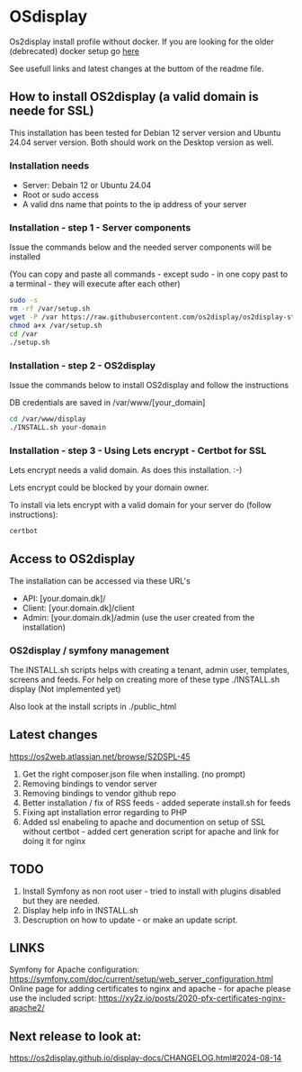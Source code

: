 # OSdisplay
Os2display install profile without docker. If you are looking for the older (debrecated) docker setup go [here](https://github.com/os2display/os2display-docker-compose)

See usefull links and latest changes at the buttom of the readme file. 

## How to install OS2display (a valid domain is neede for SSL)
This installation has been tested for Debian 12 server version and Ubuntu 24.04 server version. 
Both should work on the Desktop version as well. 

### Installation needs
- Server: Debain 12 or Ubuntu 24.04
- Root or sudo access
- A valid dns name that points to the ip address of your server

### Installation - step 1 - Server components
Issue the commands below and the needed server components will be installed  

(You can copy and paste all commands - except sudo - in one copy past to a terminal - they will execute after each other)

```bash
sudo -s
rm -rf /var/setup.sh
wget -P /var https://raw.githubusercontent.com/os2display/os2display-standard-installation/main/scripts/setup.sh
chmod a+x /var/setup.sh
cd /var
./setup.sh
```

### Installation - step 2 - OS2display
Issue the commands below to install OS2display and follow the instructions

DB credentials are saved in /var/www/[your_domain]
```bash
cd /var/www/display
./INSTALL.sh your-domain
```

### Installation - step 3 - Using Lets encrypt - Certbot for SSL
Lets encrypt needs a valid domain. As does this installation. :-)

Lets encrypt could be blocked by your domain owner.

To install via lets encrypt with a valid domain for your server do (follow instructions): 


```bash
certbot
```
## Access to OS2display
The installation can be accessed via these URL's
- API: [your.domain.dk]/
- Client: [your.domain.dk]/client
- Admin: [your.domain.dk]/admin (use the user created from the installation)

### OS2display / symfony management
The INSTALL.sh scripts helps with creating a tenant, admin user, templates, screens and feeds. 
For help on creating more of these type ./INSTALL.sh display (Not implemented yet)

Also look at the install scripts in ./public_html

## Latest changes
https://os2web.atlassian.net/browse/S2DSPL-45

1. Get the right composer.json file when installing. (no prompt)
2. Removing bindings to vendor server
3. Removing bindings to vendor github repo
4. Better installation / fix of RSS feeds - added seperate install.sh for feeds
5. Fixing apt installation error regarding to PHP
6. Added ssl enabeling to apache and documention on setup of SSL without certbot - added cert generation script for apache and link for doing it for nginx

## TODO
1. Install Symfony as non root user - tried to install with plugins disabled but they are needed. 
2. Display help info in INSTALL.sh
3. Descruption on how to update - or make an update script.

## LINKS
Symfony for Apache configuration: https://symfony.com/doc/current/setup/web_server_configuration.html
Online page for adding certificates to nginx and apache - for apache please use the included script: https://xy2z.io/posts/2020-pfx-certificates-nginx-apache2/

## Next release to look at:
https://os2display.github.io/display-docs/CHANGELOG.html#2024-08-14
 
